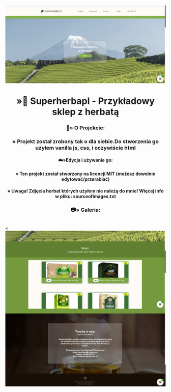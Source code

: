 
<img align="center" src="s1.png" >
<h1 align="center">»🌿 Superherbapl - Przykładowy sklep z herbatą </h1>
<h3 align="center">🌵» O Projekcie:</h3>
<h3 align="center">» Projekt został zrobony tak o dla siebie.Do stworzenia go  użyłem vanilla js, css, i oczywiście html</h3>
 <h4 align="center">☁️»Edycja i używanie go:</h4>
<h4 align="center">» Ten projekt został stworzony na licencji MIT (możesz dowolnie edytować/przerabiać)</h4> 
<h4 align="center">» Uwaga! Zdjęcia herbat których użyłem nie należą do mnie! Więcej info w pliku: sourceofimages.txt</h4>
<h3 align="center">📷» Galeria:</h3>
  </br>
  <
  <img align="center" src="s2.png" >
 </br>
  <img align="center" src="s3.png" >

